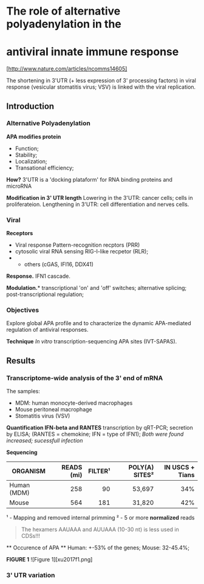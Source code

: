 # The role of alternative polyadenylation in the
# antiviral innate immune response

[http://www.nature.com/articles/ncomms14605]

The shortening in 3'UTR (+ less expression of 3'
processing factors) in viral response (vesicular
stomatitis virus; VSV) is linked with the viral
replication.

Introduction
------------

### Alternative Polyadenylation 

**APA modifies protein**

* Function;
* Stability;
* Localization;
* Transational efficiency;

**How?** 3'UTR is a 'docking plataform' for RNA
binding proteins and microRNA

**Modification in 3' UTR length**
Lowering in the 3'UTR: cancer cells; cells in
proliferateion. Lengthening in 3'UTR: 
cell differentiation and nerves cells.

### Viral

**Receptors**

* Viral response Pattern-recognition recptors (PRR)
* cytosolic viral RNA sensing RIG-I-like recpetor (RLR); 
* + others (cGAS, IFI16, DDX41)

**Response.** IFN1 cascade.

**Modulation.*** transcriptional 'on' and 'off' switches;
alternative splicing; post-transcriptional regulation;

### Objectives

Explore global APA profile and to characterize the dynamic
APA-mediated regulation of antiviral responses.

**Technique** _In vitro_ transcription-sequencing APA sites (IVT-SAPAS).

Results
-------

### Transcriptome-wide analysis of the 3' end of mRNA

The samples:

* MDM: human monocyte-derived macrophages
* Mouse peritoneal macrophage
* Stomatitis virus (VSV)

**Quantification IFN-beta and RANTES** transcription
by qRT-PCR; secretion by ELISA; (RANTES = chemokine; IFN = type
of IFN1); _Both were found increased; sucessfull infection_

**Sequencing**

ORGANISM    | READS (mi)   | FILTER¹ | POLY(A) SITES²  | IN USCS + Tians
------------|-------------:|--------:|----------------:|------------------:
Human (MDM) | 258          | 90      | 53,697          | 34%
Mouse       | 564          | 181     | 31,820          | 42%

¹ - Mapping and removed internal primming
² - 5 or more __normalized__ reads

> The hexamers AAUAAA and AUUAAA (10-30 nt) is less used in CDSs!!!

** Occurence of APA ** Human: +-53% of the genes; Mouse: 32-45.4%;

**FIGURE 1**
![Figure 1][xu2017f1.png]


### 3' UTR variation 
